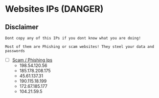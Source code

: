 # Websites IPs (DANGER)

## Disclaimer
```
Dont copy any of this IPs if you dont know what you are doing!

Most of them are Phishing or scam websites! They steel your data and passwords
```

- [ ] [Scam / Phishing Ips](https://github.com/NeikiDev/NeikiAnalytics/tree/main/results)
    - 198.54.120.56
    - 185.178.208.175
    - 45.61.137.31
    - 190.115.18.199
    - 172.67.185.177
    - 104.21.59.5 